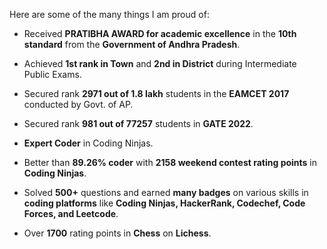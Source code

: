 
Here are some of the many things I am proud of:

* Received **PRATIBHA AWARD for academic excellence** in the **10th standard** from the **Government of Andhra Pradesh**.
    
* Achieved **1st rank in Town** and **2nd in District** during Intermediate Public Exams.

* Secured rank **2971 out of 1.8 lakh** students in the **EAMCET 2017** conducted by Govt. of AP.

* Secured rank **981 out of 77257** students in **GATE 2022**.

* **Expert Coder** in Coding Ninjas.

* Better than **89.26% coder** with **2158 weekend contest rating points** in **Coding Ninjas**.

* Solved **500+** questions and earned **many badges** on various skills in **coding platforms** like **Coding Ninjas, HackerRank, Codechef, Code Forces, and Leetcode**. 						       

* Over **1700** rating points in **Chess** on **Lichess**.
